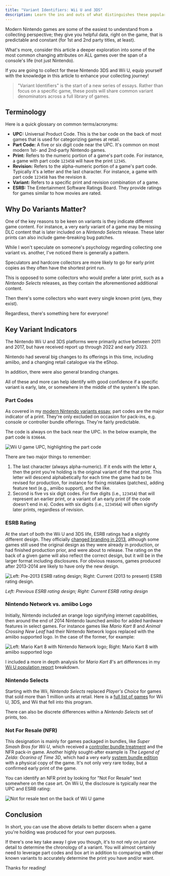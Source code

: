 ```yaml
---
title: "Variant Identifiers: Wii U and 3DS"
description: Learn the ins and outs of what distinguishes these popular modern titles
---
```

Modern Nintendo games are some of the easiest to understand from a collecting perspective; they give you helpful data, right on the game, that is predictable and constant (for 1st and 2nd party titles, at least).

What's more, consider this article a deeper exploration into some of the most common changing attributes on ALL games over the span of a console's life (not just Nintendo).

If you are going to collect for these Nintendo 3DS and Wii U, equip yourself with the knowledge in this article to enhance your collecting journey!

> "Variant Identifiers" is the start of a new series of essays. Rather than focus on a specific game, these posts will share common variant denominators across a full library of games.

## Terminology

Here is a quick glossary on common terms/acronyms:

* **UPC:** Universal Product Code. This is the bar code on the back of most games that is used for categorizing games at retail.
* **Part Code:** A five or six digit code near the UPC. It's common on most modern 1st- and 2nd-party Nintendo games.
* **Print:** Refers to the numeric portion of a game's part code. For instance, a game with part code `12345B` will have the print `12345`.
* **Revision:** Refers to the alpha-numeric portion of a game's part code. Typically it's a letter and the last character. For instance, a game with part code `12345B` has the revision `B`.
* **Variant:** Refers to a specific print and revision combination of a game.
* **ESRB:** The Entertainment Software Ratings Board. They provide ratings for games similar to how movies are rated.

## Why Do Variants Matter?

One of the key reasons to be keen on variants is they indicate different game content. For instance, a very early variant of a game may be missing DLC content that is later included on a *Nintendo Selects* release. These later prints can also include game-breaking bug patches.

While I won't speculate on someone's psychology regarding collecting one variant vs. another, I've noticed there is generally a pattern.

Speculators and hardcore collectors are more likely to go for early print copies as they often have the shortest print run.

This is opposed to some collectors who would prefer a later print, such as a *Nintendo Selects* releases, as they contain the aforementioned additional content.

Then there's some collectors who want every single known print (yes, they exist).

Regardless, there's something here for everyone!

## Key Variant Indicators

The Nintendo Wii U and 3DS platforms were primarily active between 2011 and 2017, but have received report up through 2022 and early 2023.

Nintendo had several big changes to its offerings in this time, including amiibo, and a changing retail catalogue via the eShop.

In addition, there were also general branding changes.

All of these and more can help identify with good confidence if a specific variant is early, late, or somewhere in the middle of the system's life span.

### Part Codes

As covered in my [modern Nintendo variants essay](https://www.afew.games/essays/decoding-modern-nintendo-print-variants), part codes are the major indicator of a print. They're only excluded on occasion for pack-ins, e.g. console or controller bundle offerings. They're fairly predictable.

The code is always on the back near the UPC. In the below example, the part code is `83664A`.

![Wii U game UPC, highlighting the part code](/uploads/super-smash-wii-u.jpg)

There are two major things to remember:

1. The last character (always alpha-numeric). If it ends with the letter `A`, then the print you're holding is the original variant of the that print. This letter will descend alphabetically for each time the game had to be revised for production, for instance for fixing mistakes (patches), adding feature text (e.g., amiibo support), and the like.
2. Second is five vs six digit codes. For five digits (i.e., `12345A`) that will represent an earlier print, or a variant of an early print (if the code doesn't end in `A`). Codes with six digits (i.e., `123456A`) will often signify later prints, regardless of revision.

### ESRB Rating

At the start of both the Wii U and 3DS life, ESRB ratings had a slightly different design. They officially [changed branding in 2013](https://logos.fandom.com/wiki/Entertainment_Software_Rating_Board/Ratings#2003%E2%80%932013), although some games still used the original design as they were already in production, or had finished production prior, and were about to release. The rating on the back of a given game will also reflect the correct design, but it will be in the larger format including disclosures. For obvious reasons, games produced after 2013-2014 are likely to have only the new design.

![Left: Pre-2013 ESRB rating design; Right: Current (2013 to present) ESRB rating design.](/uploads/acnl-print-example-esrb.jpg)

*Left: Previous ESRB rating design; Right: Current ESRB rating design*

### Nintendo Network vs. amiibo Logo

Initially, Nintendo included an orange logo signifying internet capabilities, then around the end of 2014 Nintendo launched amiibo for added hardware features in select games. For instance games like *Mario Kart 8* and *Animal Crossing New Leaf* had their Nintendo Network logos replaced with the amiibo supported logo. In the case of the former, for example:

![Left: Mario Kart 8 with Nintendo Network logo; Right: Mario Kart 8 with amiibo supported logo](/uploads/wii_u_print_example.png)

I included a more in depth analysis for *Mario Kart 8*'s art differences in my [Wii U population report](https://deploy-preview-209--afewgames.netlify.app/essays/wata-games-pop-report-analysis-wii-u) breakdown.

### Nintendo Selects

Starting with the Wii, *Nintendo Selects* replaced *Player's Choice* for games that sold more than 1 million units at retail. Here is a [full list of games](https://nintenfan.com/other/complete-list-nintendo-selects-wii-u-3ds-wii.html) for Wii U, 3DS, and Wii that fell into this program.

There can also be discrete differences within a *Nintendo Selects* set of prints, too.

### Not For Resale (NFR)

This designation is mainly for games packaged in bundles, like *Super Smash Bros for Wii U*, which received a [controller bundle treatment](https://www.vg247.com/super-smash-bros-wii-u-gamecube-controller) and the NFR pack-in game. Another highly sought-after example is *The Legend of Zelda: Ocarina of Time 3D*, which had a very early [system bundle edition](https://www.zeldadungeon.net/ocarina-of-time-3ds-bundle-official-press-release/) with a physical copy of the game. It's not only very rare today, but a confirmed early print of the game.

You can identify an NFR print by looking for "Not For Resale" text somewhere on the case art. On Wii U, the disclosure is typically near the UPC and ESRB rating:

![Not for resale text on the back of Wii U game](/uploads/smash-bros-wii-u-nfr.jpg)

## Conclusion

In short, you can use the above details to better discern when a game you're holding was produced for your own purposes.

If there's one key take away I give you though, it's to not rely on *just one* detail to determine the chronology of a variant. You will almost certainly need to leverage part codes and box art in addition to comparing with other known variants to accurately determine the print you have and/or want.

Thanks for reading!